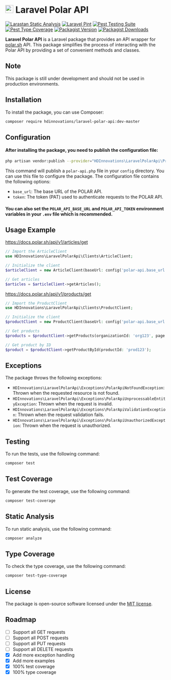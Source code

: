 # <img src="https://i.postimg.cc/wBmfXGXN/logomark-blue.png" alt="Polar Branding" width="25" height="25"> Laravel Polar API

[![Larastan Static Analysis](https://github.com/HDInnovations/laravel-polar-api/actions/workflows/larastan.yml/badge.svg)](https://github.com/HDInnovations/laravel-polar-api/actions/workflows/larastan.yml)
[![Laravel Pint](https://github.com/HDInnovations/laravel-polar-api/actions/workflows/pint.yml/badge.svg)](https://github.com/HDInnovations/laravel-polar-api/actions/workflows/pint.yml)
[![Pest Testing Suite](https://github.com/HDInnovations/laravel-polar-api/actions/workflows/pest.yml/badge.svg)](https://github.com/HDInnovations/laravel-polar-api/actions/workflows/pest.yml)
[![Pest Type Coverage](https://github.com/HDInnovations/laravel-polar-api/actions/workflows/type-coverage.yml/badge.svg)](https://github.com/HDInnovations/laravel-polar-api/actions/workflows/type-coverage.yml)
[![Packagist Version](https://img.shields.io/packagist/v/hdinnovations/laravel-polar-api)](https://packagist.org/packages/hdinnovations/laravel-polar-api)
[![Packagist Downloads](https://img.shields.io/packagist/dt/hdinnovations/laravel-polar-api)](https://packagist.org/packages/hdinnovations/laravel-polar-api)

**Laravel Polar API** is a Laravel package that provides an API wrapper for [polar.sh](Ihttps://polar.sh) API. This package simplifies the process of interacting with the Polar API by providing a set of convenient methods and classes.

## Note

This package is still under development and should not be used in production environments.

## Installation

To install the package, you can use Composer:

```sh
composer require hdinnovations/laravel-polar-api:dev-master
```

## Configuration

#### After installing the package, you need to publish the configuration file:

```sh
php artisan vendor:publish --provider="HDInnovations\LaravelPolarApi\Providers\PolarApiServiceProvider"
```

This command will publish a `polar-api.php` file in your `config` directory. You can use this file to configure the package. 
The configuration file contains the following options:

- `base_url`: The base URL of the POLAR API.
- `token`: The token (PAT) used to authenticate requests to the POLAR API.

#### You can also set the `POLAR_API_BASE_URL` and `POLAR_API_TOKEN` environment variables in your `.env` file which is recommended.

## Usage Example

https://docs.polar.sh/api/v1/articles/get

```php
// Import the ArticleClient
use HDInnovations\LaravelPolarApi\Clients\ArticleClient;

// Initialize the client
$articleClient = new ArticleClient(baseUrl: config('polar-api.base_url'), token: config('polar-api.token'));

// Get articles
$articles = $articleClient->getArticles();
```

https://docs.polar.sh/api/v1/products/get

```php
// Import the ProductClient
use HDInnovations\LaravelPolarApi\Clients\ProductClient;

// Initialize the client
$productClient = new ProductClient(baseUrl: config('polar-api.base_url'), token: config('polar-api.token'));

// Get products
$products = $productClient->getProducts(organizationId: 'org123', page: 1, limit: 10);

// Get product by ID
$product = $productClient->getProductById(productId: 'prod123');
```

## Exceptions

The package throws the following exceptions:

- `HDInnovations\LaravelPolarApi\Exceptions\PolarApiNotFoundException`: Thrown when the requested resource is not found.
- `HDInnovations\LaravelPolarApi\Exceptions\PolarApiUnprocessableEntityException`: Thrown when the request is invalid.
- `HDInnovations\LaravelPolarApi\Exceptions\PolarApiValidationException`: Thrown when the request validation fails.
- `HDInnovations\LaravelPolarApi\Exceptions\PolarApiUnauthorizedException`: Thrown when the request is unauthorized.

## Testing

To run the tests, use the following command:

```sh
composer test
```

## Test Coverage

To generate the test coverage, use the following command:

```sh
composer test-coverage
```

## Static Analysis

To run static analysis, use the following command:

```sh
composer analyze
```

## Type Coverage

To check the type coverage, use the following command:

```sh
composer test-type-coverage
```

## License

The package is open-source software licensed under the [MIT license](https://opensource.org/licenses/MIT).

## Roadmap

- [ ] Support all GET requests
- [ ] Support all POST requests
- [ ] Support all PUT requests
- [ ] Support all DELETE requests
- [x] Add more exception handling
- [x] Add more examples
- [x] 100% test coverage
- [x] 100% type coverage
